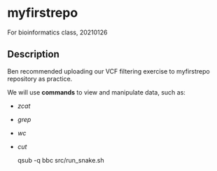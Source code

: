 # myfirstrepo
For bioinformatics class, 20210126

## Description
Ben recommended uploading our VCF filtering exercise to myfirstrepo repository as practice. 

We will use **commands** to view and manipulate data, such as:
* *zcat*
* *grep*
* *wc*
* *cut*


    qsub -q bbc src/run_snake.sh
